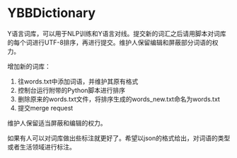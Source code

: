 # YBBDictionary

Y语言词库，可以用于NLP训练和Y语言对线。提交新的词汇之后请用脚本对词库的每个词进行UTF-8排序，再进行提交。维护人保留编辑和屏蔽部分词语的权力。

增加新的词库：

1. 往words.txt中添加词语，并维护其原有格式
2. 控制台运行附带的Python脚本进行排序
3. 删除原来的words.txt文件，将排序生成的words_new.txt命名为words.txt
4. 提交merge request

维护人保留适当屏蔽和编辑的权力。

如果有人可以对词库做出些标注就更好了。希望以json的格式给出，对词语的类型或者生活领域进行标注。
